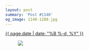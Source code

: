 ```yaml
---
layout: post
summary: 'Post #1140'
og_image: 1140-1280.jpg
---
```


<p>
 <time>
  <a href="/1140">
   {{ page.date | date: "%B %-d, %Y" }}
  </a>
 </time>
 <a href="/1140">
  <figure data-taken="4/23/2020">
   <img sizes="(min-width: 700px) 50vw, calc(100vw - 2rem)" src="{{ site.assets_url }}/1140-640.jpg" srcset="{{ site.assets_url }}/1140-320.jpg 320w, {{ site.assets_url }}/1140-640.jpg 640w, {{ site.assets_url }}/1140-960.jpg 960w, {{ site.assets_url }}/1140-1280.jpg 1280w"/>
  </figure>
 </a>
</p>
